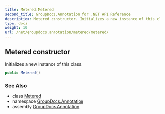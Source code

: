 ```yaml
---
title: Metered.Metered
second_title: GroupDocs.Annotation for .NET API Reference
description: Metered constructor. Initializes a new instance of this class
type: docs
weight: 10
url: /net/groupdocs.annotation/metered/metered/
---
```

## Metered constructor

Initializes a new instance of this class.

```csharp
public Metered()
```

### See Also

* class [Metered](../)
* namespace [GroupDocs.Annotation](../../metered/)
* assembly [GroupDocs.Annotation](../../../)


